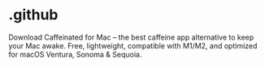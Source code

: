 # .github
Download Caffeinated for Mac – the best caffeine app alternative to keep your Mac awake. Free, lightweight, compatible with M1/M2, and optimized for macOS Ventura, Sonoma &amp; Sequoia.
